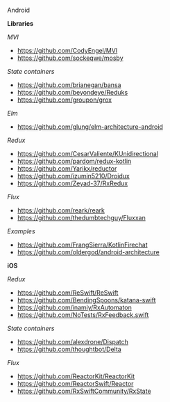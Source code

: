 Android

**Libraries**

*MVI*

* https://github.com/CodyEngel/MVI
* https://github.com/sockeqwe/mosby

*State containers*

* https://github.com/brianegan/bansa
* https://github.com/beyondeye/Reduks
* https://github.com/groupon/grox

*Elm*

* https://github.com/glung/elm-architecture-android

*Redux*

* https://github.com/CesarValiente/KUnidirectional
* https://github.com/pardom/redux-kotlin
* https://github.com/Yarikx/reductor
* https://github.com/izumin5210/Droidux
* https://github.com/Zeyad-37/RxRedux

*Flux*

* https://github.com/reark/reark
* https://github.com/thedumbtechguy/Fluxxan

*Examples*

* https://github.com/FrangSierra/KotlinFirechat
* https://github.com/oldergod/android-architecture

**iOS**

*Redux*

* https://github.com/ReSwift/ReSwift
* https://github.com/BendingSpoons/katana-swift
* https://github.com/inamiy/RxAutomaton
* https://github.com/NoTests/RxFeedback.swift

*State containers*

* https://github.com/alexdrone/Dispatch
* https://github.com/thoughtbot/Delta

*Flux*

* https://github.com/ReactorKit/ReactorKit
* https://github.com/ReactorSwift/Reactor
* https://github.com/RxSwiftCommunity/RxState
